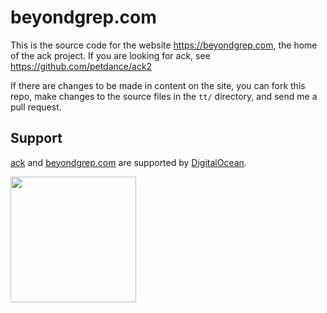 # beyondgrep.com

This is the source code for the website https://beyondgrep.com, the
home of the ack project.  If you are looking for ack, see
https://github.com/petdance/ack2

If there are changes to be made in content on the site, you can
fork this repo, make changes to the source files in the `tt/`
directory, and send me a pull request.

## Support

[ack](https://github.com/beyondgrep/ack3) and [beyondgrep.com](https://beyondgrep.com) are supported by [DigitalOcean](https://m.do.co/c/6a437192f552).

<a href="https://m.do.co/c/6a437192f552">
  <img src="https://opensource.nyc3.cdn.digitaloceanspaces.com/attribution/assets/SVG/DO_Logo_horizontal_blue.svg" width="201px">
</a>
